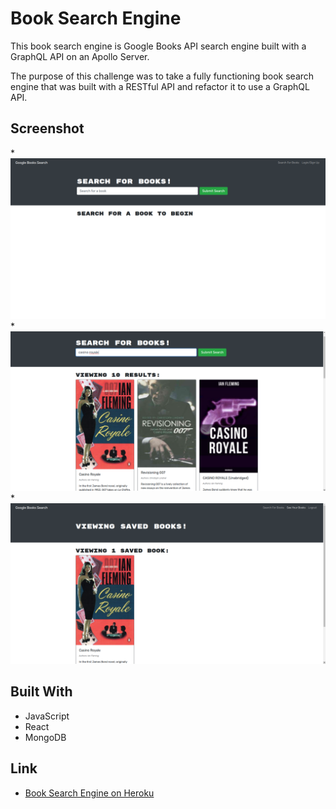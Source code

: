 # Book Search Engine

This book search engine is Google Books API search engine built with a GraphQL API on an Apollo Server. 

The purpose of this challenge was to take a fully functioning book search engine that was built with a RESTful API and refactor it to use a GraphQL API.

## Screenshot
*![Book Search Engine Screen Shot](./assets/bookSearchPic1.png)
*![Book Search Engine Screen Shot](./assets/bookSearchPic2.png)
*![Book Search Engine Screen Shot](./assets/bookSearchPic3.png)

## Built With
* JavaScript
* React
* MongoDB

## Link
* [Book Search Engine on Heroku](https://sleepy-woodland-19590.herokuapp.com/)
